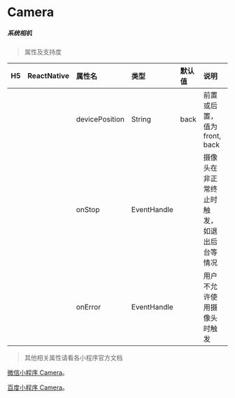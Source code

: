 # Camera

##### 系统相机

> 属性及支持度

|  H5  | ReactNative | 属性名         | 类型        | 默认值 | 说明                                       |
| :--: | :---------: | :------------- | :---------- | :----- | :----------------------------------------- |
|      |             | devicePosition | String      | back   | 前置或后置，值为 front, back               |
|      |             | onStop         | EventHandle |        | 摄像头在非正常终止时触发，如退出后台等情况 |
|      |             | onError        | EventHandle |        | 用户不允许使用摄像头时触发                 |

> 其他相关属性请看各小程序官方文档

[微信小程序 Camera](https://developers.weixin.qq.com/miniprogram/dev/component/camera.html)。

[百度小程序 Camera](https://smartprogram.baidu.com/docs/develop/component/media/#camera)。